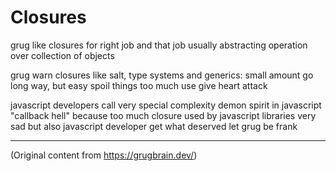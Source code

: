 # Closures

grug like closures for right job and that job usually abstracting operation over collection of
objects

grug warn closures like salt, type systems and generics: small amount go long way, but easy spoil
things too much use give heart attack

javascript developers call very special complexity demon spirit in javascript "callback hell"
because too much closure used by javascript libraries very sad but also javascript developer get
what deserved let grug be frank

---

(Original content from https://grugbrain.dev/)
